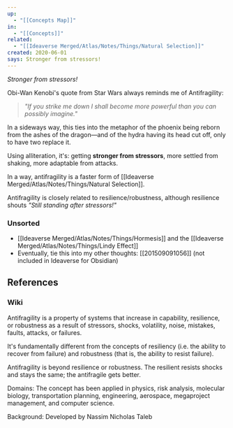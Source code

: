 ```yaml
---
up:
  - "[[Concepts Map]]"
in:
  - "[[Concepts]]"
related:
  - "[[Ideaverse Merged/Atlas/Notes/Things/Natural Selection]]"
created: 2020-06-01
says: Stronger from stressors!
---
```

 *Stronger from stressors!*

Obi-Wan Kenobi's quote from Star Wars always reminds me of Antifragility:

> *"If you strike me down I shall become more powerful than you can possibly imagine."* 

In a sideways way, this ties into the metaphor of the phoenix being reborn from the ashes of the dragon—and of the hydra having its head cut off, only to have two replace it. 

Using alliteration, it's: getting **stronger from stressors**, more settled from shaking, more adaptable from attacks.

In a way, antifragility is a faster form of [[Ideaverse Merged/Atlas/Notes/Things/Natural Selection]].

Antifragility is closely related to resilience/robustness, although resilience shouts *"Still standing after stressors!"*

### Unsorted
- [[Ideaverse Merged/Atlas/Notes/Things/Hormesis]] and the [[Ideaverse Merged/Atlas/Notes/Things/Lindy Effect]]
- Eventually, tie this into my other thoughts: [[201509091056]] (not included in Ideaverse for Obsidian)

## References
### Wiki
Antifragility is a property of systems that increase in capability, resilience, or robustness as a result of stressors, shocks, volatility, noise, mistakes, faults, attacks, or failures. 

It's fundamentally different from the concepts of resiliency (i.e. the ability to recover from failure) and robustness (that is, the ability to resist failure). 

Antifragility is beyond resilience or robustness. The resilient resists shocks and stays the same; the antifragile gets better.

Domains: The concept has been applied in physics, risk analysis, molecular biology, transportation planning, engineering, aerospace, megaproject management, and computer science.

Background: Developed by Nassim Nicholas Taleb


